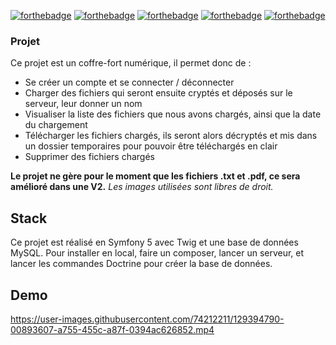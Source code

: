 [![forthebadge](https://img.shields.io/badge/Symfony-000000?style=for-the-badge&logo=Symfony&logoColor=white)](http://forthebadge.com)
[![forthebadge](https://img.shields.io/badge/PHP-777BB4?style=for-the-badge&logo=php&logoColor=white)](http://forthebadge.com)
[![forthebadge](https://img.shields.io/badge/HTML5-E34F26?style=for-the-badge&logo=html5&logoColor=white)](http://forthebadge.com)
[![forthebadge](https://img.shields.io/badge/CSS3-1572B6?style=for-the-badge&logo=css3&logoColor=white)](http://forthebadge.com)
[![forthebadge](https://img.shields.io/badge/Bootstrap-563D7C?style=for-the-badge&logo=bootstrap&logoColor=white)](http://forthebadge.com)

### Projet

Ce projet est un coffre-fort numérique, il permet donc de : 
- Se créer un compte et se connecter / déconnecter
- Charger des fichiers qui seront ensuite cryptés et déposés sur le serveur, leur donner un nom
- Visualiser la liste des fichiers que nous avons chargés, ainsi que la date du chargement
- Télécharger les fichiers chargés, ils seront alors décryptés et mis dans un dossier temporaires pour pouvoir être téléchargés en clair
- Supprimer des fichiers chargés

**Le projet ne gère pour le moment que les fichiers .txt et .pdf, ce sera amélioré dans une V2.** 
*Les images utilisées sont libres de droit.*

## Stack

Ce projet est réalisé en Symfony 5 avec Twig et une base de données MySQL.
Pour installer en local, faire un composer, lancer un serveur, et lancer les commandes Doctrine pour créer la base de données. 

## Demo

https://user-images.githubusercontent.com/74212211/129394790-00893607-a755-455c-a87f-0394ac626852.mp4
